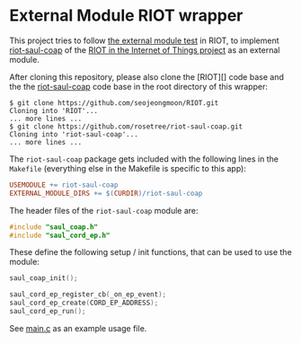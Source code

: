 # External Module RIOT wrapper

This project tries to follow [the external module test][] in RIOT, to
implement [riot-saul-coap][] of the [RIOT in the Internet of Things
project][inet] as an external module.

After cloning this repository, please also clone the [RIOT][] code
base and the the [riot-saul-coap][] code base in the root directory of
this wrapper:

``` shellsession
$ git clone https://github.com/seojeongmoon/RIOT.git
Cloning into 'RIOT'...
... more lines ...
$ git clone https://github.com/rosetree/riot-saul-coap.git
Cloning into 'riot-saul-coap'...
... more lines ...
```

The `riot-saul-coap` package gets included with the following lines in
the `Makefile` (everything else in the Makefile is specific to this
app):

``` makefile
USEMODULE += riot-saul-coap
EXTERNAL_MODULE_DIRS += $(CURDIR)/riot-saul-coap
```

The header files of the `riot-saul-coap` module are:

``` c++
#include "saul_coap.h"
#include "saul_cord_ep.h"
```

These define the following setup / init functions, that can be used to
use the module:

``` c++
saul_coap_init();

saul_cord_ep_register_cb(_on_ep_event);
saul_cord_ep_create(CORD_EP_ADDRESS);
saul_cord_ep_run();
```

See [main.c](main.c) as an example usage file.

[root]: https://github.com/seojeongmoon/RIOT

[the external module test]: https://github.com/RIOT-OS/RIOT/tree/master/tests/external_module_dirs

[riot-saul-coap]: https://github.com/rosetree/riot-saul-coap

[inet]: http://inet.haw-hamburg.de/teaching/ws-2019-20/riot-im-internet-of-things

